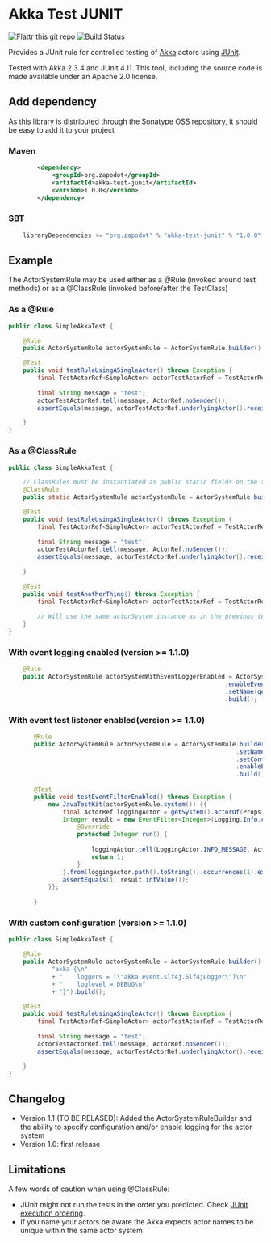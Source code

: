 # Akka Test JUNIT 

[![Flattr this git repo](http://api.flattr.com/button/flattr-badge-large.png)](https://flattr.com/submit/auto?user_id=zapodot&url=https://github.com/zapodot/akka-test-junit&title=akka-test-junit&language=&tags=github&category=software)
[![Build Status](https://travis-ci.org/zapodot/akka-test-junit.svg?branch=master)](https://travis-ci.org/zapodot/akka-test-junit)

Provides a JUnit rule for controlled testing of [Akka](http://akka.io) actors using [JUnit](http://junit.org).


Tested with Akka 2.3.4 and JUnit 4.11. This tool, including the source code is made available under an Apache 2.0 license.

## Add dependency
As this library is distributed through the Sonatype OSS repository, it should be easy to add it to your project

### Maven
```xml
        <dependency>
            <groupId>org.zapodot</groupId>
            <artifactId>akka-test-junit</artifactId>
            <version>1.0.0</version>
        </dependency>
```

### SBT
```scala
    libraryDependencies += "org.zapodot" % "akka-test-junit" % "1.0.0"
```


## Example
The ActorSystemRule may be used either as a @Rule (invoked around test methods) or as a @ClassRule (invoked before/after the TestClass)

### As a @Rule
```java
public class SimpleAkkaTest {

    @Rule
    public ActorSystemRule actorSystemRule = ActorSystemRule.builder().setName(getClass().getSimpleName()).build();

    @Test
    public void testRuleUsingASingleActor() throws Exception {
        final TestActorRef<SimpleActor> actorTestActorRef = TestActorRef.create(actorSystemRule.system(),
                                                                          Props.create(SimpleActor.class));
        final String message = "test";
        actorTestActorRef.tell(message, ActorRef.noSender());
        assertEquals(message, actorTestActorRef.underlyingActor().received.peek());

    }
}
```

### As a @ClassRule
```java
public class SimpleAkkaTest {

    // ClassRules must be instantiated as public static fields on the test class
    @ClassRule
    public static ActorSystemRule actorSystemRule = ActorSystemRule.builder().setName(getClass().getSimpleName()).build();

    @Test
    public void testRuleUsingASingleActor() throws Exception {
        final TestActorRef<SimpleActor> actorTestActorRef = TestActorRef.create(actorSystemRule.system(),
                                                                          Props.create(SimpleActor.class));
        final String message = "test";
        actorTestActorRef.tell(message, ActorRef.noSender());
        assertEquals(message, actorTestActorRef.underlyingActor().received.peek());

    }
    
    @Test
    public void testAnotherThing() throws Exception {
        final TestActorRef<SimpleActor> actorTestActorRef = TestActorRef.create(actorSystemRule.system(),
                                                                                  Props.create(SimpleActor.class));
        // Will use the same actorSystem instance as in the previous test. NB! Be aware of JUnit's ordering rules                                                                         
    }
}
```
### With event logging enabled (version >= 1.1.0)
```java
    @Rule
    public ActorSystemRule actorSystemWithEventLoggerEnabled = ActorSystemRule.builder()
                                                            .enableEventLogging()
                                                            .setName(getClass().getSimpleName())
                                                            .build();
```

### With event test listener enabled(version >= 1.1.0)
```java
       @Rule
       public ActorSystemRule actorSystemRule = ActorSystemRule.builder()
                                                               .setName(getClass().getSimpleName())
                                                               .setConfigFromString("akka.loglevel = DEBUG")
                                                               .enableEventTestListener()
                                                               .build();
   
       @Test
       public void testEventFilterEnabled() throws Exception {
           new JavaTestKit(actorSystemRule.system()) {{
               final ActorRef loggingActor = getSystem().actorOf(Props.create(LoggingActor.class), "loggingActor");
               Integer result = new EventFilter<Integer>(Logging.Info.class) {
                   @Override
                   protected Integer run() {
   
                       loggingActor.tell(LoggingActor.INFO_MESSAGE, ActorRef.noSender());
                       return 1;
                   }
               }.from(loggingActor.path().toString()).occurrences(1).exec();
               assertEquals(1, result.intValue());
           }};
   
       }
```

### With custom configuration (version >= 1.1.0)
```java
public class SimpleAkkaTest {

    @Rule
    public ActorSystemRule actorSystemRule = ActorSystemRule.builder().setName("test-system").setConfigFromString(
            "akka {\n"
            + "    loggers = [\"akka.event.slf4j.Slf4jLogger\"]\n"
            + "    loglevel = DEBUG\n"
            + "}").build();

    @Test
    public void testRuleUsingASingleActor() throws Exception {
        final TestActorRef<SimpleActor> actorTestActorRef = TestActorRef.create(actorSystemRule.system(),
                                                                          Props.create(SimpleActor.class));
        final String message = "test";
        actorTestActorRef.tell(message, ActorRef.noSender());
        assertEquals(message, actorTestActorRef.underlyingActor().received.peek());

    }
}
```
## Changelog
* Version 1.1 (TO BE RELASED): Added the ActorSystemRuleBuilder and the ability to specify configuration and/or enable logging for the actor system
* Version 1.0: first release

## Limitations
A few words of caution when using @ClassRule:
* JUnit might not run the tests in the order you predicted. Check [JUnit execution ordering](//github.com/junit-team/junit/wiki/Test-execution-order).
* If you name your actors be aware the Akka expects actor names to be unique within the same actor system
